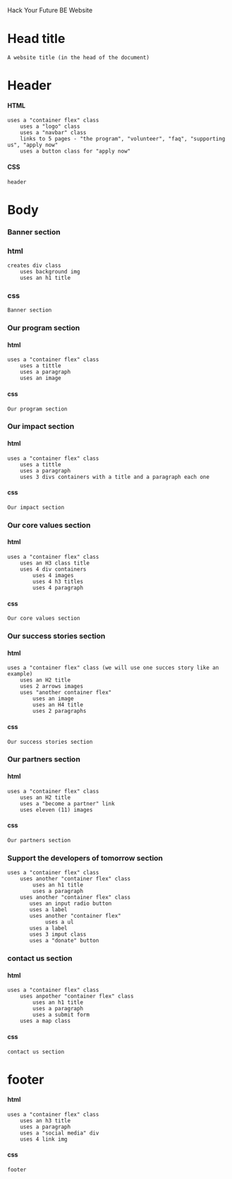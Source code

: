 Hack Your Future BE Website

# Head title

    A website title (in the head of the document)

# Header 

#### HTML

    uses a "container flex" class
        uses a "logo" class
        uses a "navbar" class       
        links to 5 pages - "the program", "volunteer", "faq", "supporting us", "apply now"
        uses a button class for "apply now"

#### CSS

    header 

# Body 

### Banner section

### html

    creates div class
        uses background img 
        uses an h1 title

### css

    Banner section

### Our program section
    
#### html

    uses a "container flex" class
        uses a tittle
        uses a paragraph
        uses an image  
        
#### css

    Our program section
    
### Our impact section
    
#### html

    uses a "container flex" class
        uses a tittle
        uses a paragraph
        uses 3 divs containers with a title and a paragraph each one  
        
#### css

    Our impact section

### Our core values section
    
#### html

    uses a "container flex" class
        uses an H3 class title
        uses 4 div containers
            uses 4 images
            uses 4 h3 titles
            uses 4 paragraph
          
#### css

    Our core values section
        
### Our success stories section

#### html
            
    uses a "container flex" class (we will use one succes story like an example)
        uses an H2 title
        uses 2 arrows images
        uses "another container flex"
            uses an image
            uses an H4 title
            uses 2 paragraphs
            
#### css

    Our success stories section 
       
### Our partners section

#### html

    uses a "container flex" class
        uses an H2 title
        uses a "become a partner" link
        uses eleven (11) images 
    
#### css

    Our partners section
    
### Support the developers of tomorrow section

    uses a "container flex" class
        uses another "container flex" class
            uses an h1 title
            uses a paragraph
        uses another "container flex" class 
           uses an input radio button
           uses a label
           uses another "container flex"
                uses a ul
           uses a label
           uses 3 imput class
           uses a "donate" button 
            
### contact us section

#### html

    uses a "container flex" class 
        uses anpother "container flex" class
            uses an h1 title
            uses a paragraph
            uses a submit form 
        uses a map class
        
#### css

    contact us section
    
# footer

#### html

    uses a "container flex" class 
        uses an h3 title
        uses a paragraph
        uses a "social media" div
        uses 4 link img

#### css

    footer 
    
    
            

    
        
    
    

        
     

        
    
    
    

















